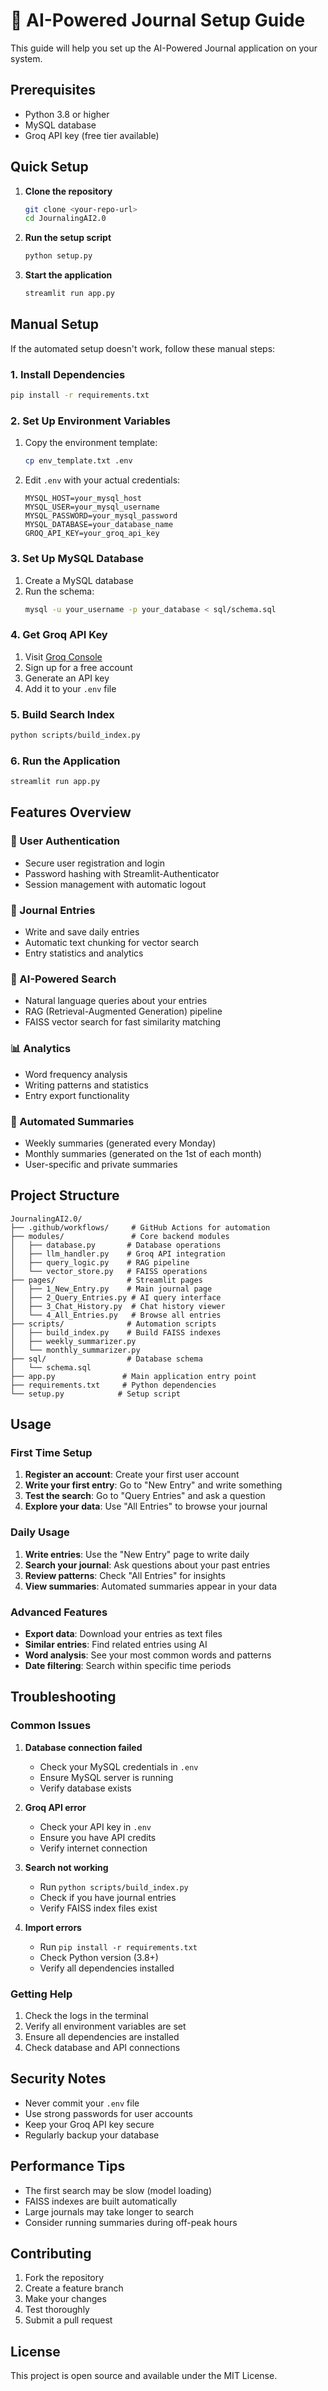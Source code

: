 # 🚀 AI-Powered Journal Setup Guide

This guide will help you set up the AI-Powered Journal application on your system.

## Prerequisites

- Python 3.8 or higher
- MySQL database
- Groq API key (free tier available)

## Quick Setup

1. **Clone the repository**
   ```bash
   git clone <your-repo-url>
   cd JournalingAI2.0
   ```

2. **Run the setup script**
   ```bash
   python setup.py
   ```

3. **Start the application**
   ```bash
   streamlit run app.py
   ```

## Manual Setup

If the automated setup doesn't work, follow these manual steps:

### 1. Install Dependencies

```bash
pip install -r requirements.txt
```

### 2. Set Up Environment Variables

1. Copy the environment template:
   ```bash
   cp env_template.txt .env
   ```

2. Edit `.env` with your actual credentials:
   ```env
   MYSQL_HOST=your_mysql_host
   MYSQL_USER=your_mysql_username
   MYSQL_PASSWORD=your_mysql_password
   MYSQL_DATABASE=your_database_name
   GROQ_API_KEY=your_groq_api_key
   ```

### 3. Set Up MySQL Database

1. Create a MySQL database
2. Run the schema:
   ```bash
   mysql -u your_username -p your_database < sql/schema.sql
   ```

### 4. Get Groq API Key

1. Visit [Groq Console](https://console.groq.com/)
2. Sign up for a free account
3. Generate an API key
4. Add it to your `.env` file

### 5. Build Search Index

```bash
python scripts/build_index.py
```

### 6. Run the Application

```bash
streamlit run app.py
```

## Features Overview

### 🔐 User Authentication
- Secure user registration and login
- Password hashing with Streamlit-Authenticator
- Session management with automatic logout

### 📝 Journal Entries
- Write and save daily entries
- Automatic text chunking for vector search
- Entry statistics and analytics

### 🤖 AI-Powered Search
- Natural language queries about your entries
- RAG (Retrieval-Augmented Generation) pipeline
- FAISS vector search for fast similarity matching

### 📊 Analytics
- Word frequency analysis
- Writing patterns and statistics
- Entry export functionality

### 🔄 Automated Summaries
- Weekly summaries (generated every Monday)
- Monthly summaries (generated on the 1st of each month)
- User-specific and private summaries

## Project Structure

```
JournalingAI2.0/
├── .github/workflows/     # GitHub Actions for automation
├── modules/               # Core backend modules
│   ├── database.py       # Database operations
│   ├── llm_handler.py    # Groq API integration
│   ├── query_logic.py    # RAG pipeline
│   └── vector_store.py   # FAISS operations
├── pages/                # Streamlit pages
│   ├── 1_New_Entry.py    # Main journal page
│   ├── 2_Query_Entries.py # AI query interface
│   ├── 3_Chat_History.py  # Chat history viewer
│   └── 4_All_Entries.py   # Browse all entries
├── scripts/              # Automation scripts
│   ├── build_index.py    # Build FAISS indexes
│   ├── weekly_summarizer.py
│   └── monthly_summarizer.py
├── sql/                  # Database schema
│   └── schema.sql
├── app.py               # Main application entry point
├── requirements.txt     # Python dependencies
└── setup.py            # Setup script
```

## Usage

### First Time Setup

1. **Register an account**: Create your first user account
2. **Write your first entry**: Go to "New Entry" and write something
3. **Test the search**: Go to "Query Entries" and ask a question
4. **Explore your data**: Use "All Entries" to browse your journal

### Daily Usage

1. **Write entries**: Use the "New Entry" page to write daily
2. **Search your journal**: Ask questions about your past entries
3. **Review patterns**: Check "All Entries" for insights
4. **View summaries**: Automated summaries appear in your data

### Advanced Features

- **Export data**: Download your entries as text files
- **Similar entries**: Find related entries using AI
- **Word analysis**: See your most common words and patterns
- **Date filtering**: Search within specific time periods

## Troubleshooting

### Common Issues

1. **Database connection failed**
   - Check your MySQL credentials in `.env`
   - Ensure MySQL server is running
   - Verify database exists

2. **Groq API error**
   - Check your API key in `.env`
   - Ensure you have API credits
   - Verify internet connection

3. **Search not working**
   - Run `python scripts/build_index.py`
   - Check if you have journal entries
   - Verify FAISS index files exist

4. **Import errors**
   - Run `pip install -r requirements.txt`
   - Check Python version (3.8+)
   - Verify all dependencies installed

### Getting Help

1. Check the logs in the terminal
2. Verify all environment variables are set
3. Ensure all dependencies are installed
4. Check database and API connections

## Security Notes

- Never commit your `.env` file
- Use strong passwords for user accounts
- Keep your Groq API key secure
- Regularly backup your database

## Performance Tips

- The first search may be slow (model loading)
- FAISS indexes are built automatically
- Large journals may take longer to search
- Consider running summaries during off-peak hours

## Contributing

1. Fork the repository
2. Create a feature branch
3. Make your changes
4. Test thoroughly
5. Submit a pull request

## License

This project is open source and available under the MIT License.






